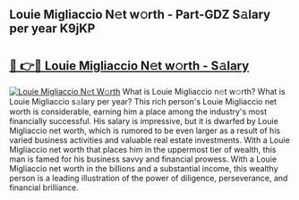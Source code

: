 ## Louie Migliaccio N𝚎t w𝚘rth - Part-GDZ S𝚊lary per year K9jKP

# <h2><a href="http://gc1ei0.nevu.top/?p=Louie+Migliaccio">🔗 👉🔴 Louie Migliaccio N𝚎t w𝚘rth - S𝚊lary</a></h2>

[![Louie Migliaccio N𝚎t W𝚘rth](https://i.imgur.com/Oavwk0R.jpeg)](http://gc1ei0.nevu.top/?p=Louie+Migliaccio)
What is Louie Migliaccio n𝚎t w𝚘rth? What is Louie Migliaccio s𝚊lary per year?
This rich person's Louie Migliaccio net worth is considerable, earning him a place among the industry's most financially successful. His salary is impressive, but it is dwarfed by Louie Migliaccio net worth, which is rumored to be even larger as a result of his varied business activities and valuable real estate investments. With a Louie Migliaccio net worth that places him in the uppermost tier of wealth, this man is famed for his business savvy and financial prowess. With a Louie Migliaccio net worth in the billions and a substantial income, this wealthy person is a leading illustration of the power of diligence, perseverance, and financial brilliance.

